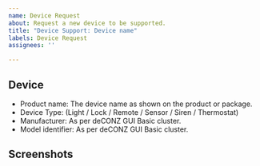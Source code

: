 ```yaml
---
name: Device Request
about: Request a new device to be supported.
title: "Device Support: Device name"
labels: Device Request
assignees: ''

---
```


<!--
  - Before requesting a device, please make sure to search the open and closed issues for any requests in the past.
  - Sometimes devices have been requested before but are not implemented yet due to various reasons.
  - If there are no hits on your for the device, please proceed.
  - If you're unsure if the device support is already requested, please ask for advise in our Discord chat: https://discord.gg/QFhTxqN

-->

## Device

- Product name: The device name as shown on the product or package.
- Device Type: (Light / Lock / Remote / Sensor / Siren / Thermostat)
- Manufacturer: As per deCONZ GUI Basic cluster.
- Model identifier: As per deCONZ GUI Basic cluster.

<!--
  Please refer to https://github.com/dresden-elektronik/deconz-rest-plugin/wiki/Request-Device-Support
  on how the Basic Cluster attributes are optained.
-->

## Screenshots

<!--
  Screenshots help to identify the device and it's capabilities. Please refer to:
  https://github.com/dresden-elektronik/deconz-rest-plugin/wiki/Request-Device-Support
  for examples of the required screenshots.

  Required screenshots:
  - Endpoints and clusters of the node
  - Node Info panel
  - Basic Cluster attributes in the Cluster Info panel.

  In the Cluster Info panel press "read" button to retreive the values. Please note that at least "Manufacturer Name" and "Model Identifier" must be populated with data (therefore, must not be empty), otherwise that information will not be usable. For battery powered devices, after pressing read it is required to wake-up the device by pressing a button or any other means of interaction.
-->

<!--
  If available add screenshots of other clusters.

  Relevant clusters are: Simple Metering, Electrical Measurement, Power Configuration, Thermostat, etc. You can typically spare Identify, Alarms, Device Temperature, On/Off. Please ensure data has been read prior to taking any screenshots.
-->
